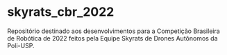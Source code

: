 # skyrats_cbr_2022
Repositório destinado aos desenvolvimentos para a Competição Brasileira de Robótica de 2022 feitos pela Equipe Skyrats de Drones Autônomos da Poli-USP.
